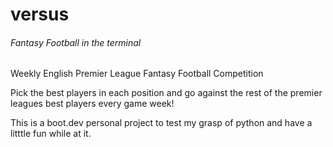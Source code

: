 # versus

###### Fantasy Football in the terminal

Weekly English Premier League Fantasy Football Competition

Pick the best players in each position and go against the rest of the premier leagues best players every game week!

This is a boot.dev personal project to test my grasp of python and have a litttle fun while at it.


